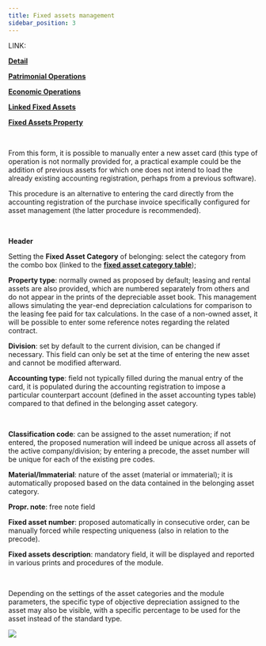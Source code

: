 ```yaml
---
title: Fixed assets management
sidebar_position: 3
---
```


LINK:

**[Detail](/docs/finance-area/fixed-assets/fixed-assets-management/detail)**

**[Patrimonial Operations](/docs/finance-area/fixed-assets/fixed-assets-management/patrimonial-operations)**

**[Economic Operations](/docs/finance-area/fixed-assets/fixed-assets-management/economical-operations)**

**[Linked Fixed Assets](/docs/finance-area/fixed-assets/fixed-assets-management/linked-fixed-assets)**

**[Fixed Assets Property](/docs/finance-area/fixed-assets/fixed-assets-management/fixed-assets-property)**

 

From this form, it is possible to manually enter a new asset card (this type of operation is not normally provided for, a practical example could be the addition of previous assets for which one does not intend to load the already existing accounting registration, perhaps from a previous software).

This procedure is an alternative to entering the card directly from the accounting registration of the purchase invoice specifically configured for asset management (the latter procedure is recommended).

 

**Header**

Setting the **Fixed Asset Category** of belonging: select the category from the combo box (linked to the **[fixed asset category table](/docs/configurations/tables/finance/fixed-asset-category)**);

**Property type**: normally owned as proposed by default; leasing and rental assets are also provided, which are numbered separately from others and do not appear in the prints of the depreciable asset book. This management allows simulating the year-end depreciation calculations for comparison to the leasing fee paid for tax calculations. In the case of a non-owned asset, it will be possible to enter some reference notes regarding the related contract.

**Division**: set by default to the current division, can be changed if necessary. This field can only be set at the time of entering the new asset and cannot be modified afterward.

**Accounting type**: field not typically filled during the manual entry of the card, it is populated during the accounting registration to impose a particular counterpart account (defined in the asset accounting types table) compared to that defined in the belonging asset category.

 

**Classification code**: can be assigned to the asset numeration; if not entered, the proposed numeration will indeed be unique across all assets of the active company/division; by entering a precode, the asset number will be unique for each of the existing pre codes.


**Material/Immaterial**: nature of the asset (material or immaterial); it is automatically proposed based on the data contained in the belonging asset category.


**Propr. note**: free note field
 

**Fixed asset number**: proposed automatically in consecutive order, can be manually forced while respecting uniqueness (also in relation to the precode).


**Fixed assets description**: mandatory field, it will be displayed and reported in various prints and procedures of the module. 

 

Depending on the settings of the asset categories and the module parameters, the specific type of objective depreciation assigned to the asset may also be visible, with a specific percentage to be used for the asset instead of the standard type.

![](/img/it-it/finance-area/fixed-assets/fixed-assets-management/image01.png)